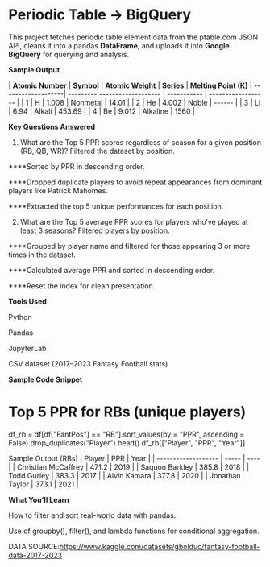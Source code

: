 # Periodic Table → BigQuery
This project fetches periodic table element data from the ptable.com JSON API, cleans it into a pandas **DataFrame**, and uploads it into **Google BigQuery** for querying and analysis.

**Sample Output**

| **Atomic Number**  | **Symbol**  | **Atomic Weight**  |  **Series**   | **Melting Point (K)**
| -------------------|  ---------   ------------------- |  -----------  | ------------------ |
|         1          |     H       |         1.008      |   Nonmetal    |         14.01      |
|         2          |     He      |         4.002      |   Noble       |         ------     |
|         3          |     Li      |         6.94       |   Alkali      |         453.69     |
|         4          |     Be      |         9.012      |   Alkaline    |          1560      | 

 **Key Questions Answered**
1. What are the Top 5 PPR scores regardless of season for a given position (RB, QB, WR)?
Filtered the dataset by position.

****Sorted by PPR in descending order.

****Dropped duplicate players to avoid repeat appearances from dominant players like Patrick Mahomes.

****Extracted the top 5 unique performances for each position.

2. What are the Top 5 average PPR scores for players who’ve played at least 3 seasons?
Filtered players by position.

****Grouped by player name and filtered for those appearing 3 or more times in the dataset.

****Calculated average PPR and sorted in descending order.

****Reset the index for clean presentation.

**Tools Used**

Python 

Pandas 

JupyterLab

CSV dataset (2017–2023 Fantasy Football stats)

**Sample Code Snippet**
# Top 5 PPR for RBs (unique players)
df_rb = df[df["FantPos"] == "RB"].sort_values(by = "PPR", ascending = False).drop_duplicates("Player").head()
df_rb[["Player", "PPR", "Year"]]

Sample Output (RBs)
| Player              | PPR   | Year |
| ------------------- | ----- | ---- |
| Christian McCaffrey | 471.2 | 2019 |
| Saquon Barkley      | 385.8 | 2018 |
| Todd Gurley         | 383.3 | 2017 |
| Alvin Kamara        | 377.8 | 2020 |
| Jonathan Taylor     | 373.1 | 2021 |


**What You’ll Learn**

How to filter and sort real-world data with pandas.

Use of groupby(), filter(), and lambda functions for conditional aggregation.



DATA SOURCE:https://www.kaggle.com/datasets/gbolduc/fantasy-football-data-2017-2023
